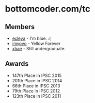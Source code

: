 bottomcoder.com/tc
==
Members
--
- [ecleya](http://community.topcoder.com/tc?module=MemberProfile&cr=14892106) - I'm blue. :(
- [imyoyo](http://community.topcoder.com/tc?module=MemberProfile&cr=15001291) - Yellow Forever
- [xhae](http://community.topcoder.com/tc?module=MemberProfile&cr=22700610) - Still undergraduate.

Awards
--
- 147th Place in IPSC 2015
- 201th Place in IPSC 2014
- 66th Place in IPSC 2013
- 79th Place in IPSC 2012
- 123th Place in IPSC 2011
